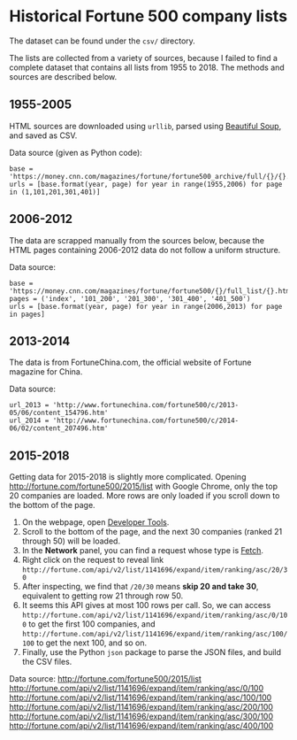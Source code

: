 # Historical Fortune 500 company lists
The dataset can be found under the `csv/` directory.

The lists are collected from a variety of sources, because I failed to find a complete dataset that contains all lists from 1955 to 2018. The methods and sources are described below.

## 1955-2005
HTML sources are downloaded using `urllib`, parsed using [Beautiful Soup](https://www.crummy.com/software/BeautifulSoup/bs4/doc/), and saved as CSV. 

Data source (given as Python code):
```Python3
base = 'https://money.cnn.com/magazines/fortune/fortune500_archive/full/{}/{}.html'
urls = [base.format(year, page) for year in range(1955,2006) for page in (1,101,201,301,401)]
```

## 2006-2012
The data are scrapped manually from the sources below, because the HTML pages containing 2006-2012 data do not follow a uniform structure.

Data source:
```Python3
base = 'https://money.cnn.com/magazines/fortune/fortune500/{}/full_list/{}.html'
pages = ('index', '101_200', '201_300', '301_400', '401_500')
urls = [base.format(year, page) for year in range(2006,2013) for page in pages]
```

## 2013-2014
The data is from FortuneChina.com, the official website of Fortune magazine for China.

Data source: 
```Python3
url_2013 = 'http://www.fortunechina.com/fortune500/c/2013-05/06/content_154796.htm'
url_2014 = 'http://www.fortunechina.com/fortune500/c/2014-06/02/content_207496.htm'
```

## 2015-2018
Getting data for 2015-2018 is slightly more complicated. Opening http://fortune.com/fortune500/2015/list with Google Chrome, only the top 20 companies are loaded. More rows are only loaded if you scroll down to the bottom of the page.

1. On the webpage, open [Developer Tools](https://developers.google.com/web/tools/chrome-devtools/).
2. Scroll to the bottom of the page, and the next 30 companies (ranked 21 through 50) will be loaded. 
3. In the **Network** panel, you can find a request whose type is [Fetch](https://developer.mozilla.org/en-US/docs/Web/API/Fetch_API/Using_Fetch).
4. Right click on the request to reveal link `http://fortune.com/api/v2/list/1141696/expand/item/ranking/asc/20/30`
5. After inspecting, we find that `/20/30` means **skip 20 and take 30**, equivalent to getting row 21 through row 50.
6. It seems this API gives at most 100 rows per call. So, we can access `http://fortune.com/api/v2/list/1141696/expand/item/ranking/asc/0/100` to get the first 100 companies, and `http://fortune.com/api/v2/list/1141696/expand/item/ranking/asc/100/100` to get the next 100, and so on.
7. Finally, use the Python `json` package to parse the JSON files, and build the CSV files.

Data source:
http://fortune.com/fortune500/2015/list
http://fortune.com/api/v2/list/1141696/expand/item/ranking/asc/0/100
http://fortune.com/api/v2/list/1141696/expand/item/ranking/asc/100/100
http://fortune.com/api/v2/list/1141696/expand/item/ranking/asc/200/100
http://fortune.com/api/v2/list/1141696/expand/item/ranking/asc/300/100
http://fortune.com/api/v2/list/1141696/expand/item/ranking/asc/400/100
